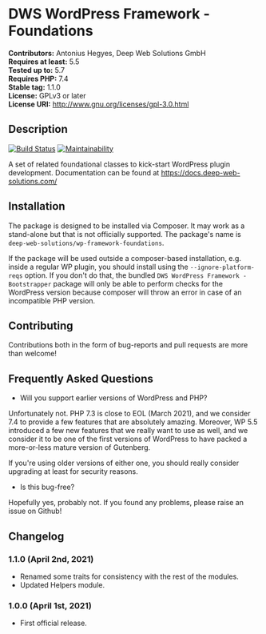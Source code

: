 # DWS WordPress Framework - Foundations

**Contributors:** Antonius Hegyes, Deep Web Solutions GmbH  
**Requires at least:** 5.5  
**Tested up to:** 5.7  
**Requires PHP:** 7.4  
**Stable tag:** 1.1.0  
**License:** GPLv3 or later  
**License URI:** http://www.gnu.org/licenses/gpl-3.0.html  


## Description 

[![Build Status](https://travis-ci.com/deep-web-solutions/wordpress-framework-foundations.svg?branch=master)](https://travis-ci.com/deep-web-solutions/wordpress-framework-foundations)
[![Maintainability](https://api.codeclimate.com/v1/badges/75fcacbb8919d442a664/maintainability)](https://codeclimate.com/github/deep-web-solutions/wordpress-framework-foundations/maintainability)

A set of related foundational classes to kick-start WordPress plugin development. Documentation can be found at https://docs.deep-web-solutions.com/


## Installation

The package is designed to be installed via Composer. It may work as a stand-alone but that is not officially supported.
The package's name is `deep-web-solutions/wp-framework-foundations`.

If the package will be used outside a composer-based installation, e.g. inside a regular WP plugin, you should install
using the `--ignore-platform-reqs` option. If you don't do that, the bundled `DWS WordPress Framework - Bootstrapper` package
will only be able to perform checks for the WordPress version because composer will throw an error in case of an incompatible PHP version.


## Contributing 

Contributions both in the form of bug-reports and pull requests are more than welcome!


## Frequently Asked Questions 

- Will you support earlier versions of WordPress and PHP?

Unfortunately not. PHP 7.3 is close to EOL (March 2021), and we consider 7.4 to provide a few features that are absolutely amazing.
Moreover, WP 5.5 introduced a few new features that we really want to use as well, and we consider it to be one of the first versions
of WordPress to have packed a more-or-less mature version of Gutenberg.

If you're using older versions of either one, you should really consider upgrading at least for security reasons.

- Is this bug-free?

Hopefully yes, probably not. If you found any problems, please raise an issue on Github!


## Changelog 

### 1.1.0 (April 2nd, 2021)
* Renamed some traits for consistency with the rest of the modules.
* Updated Helpers module.

### 1.0.0 (April 1st, 2021) 
* First official release.